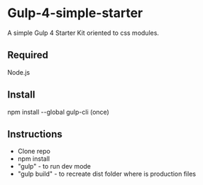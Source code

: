 # Gulp-4-simple-starter
A simple Gulp 4 Starter Kit oriented to css modules.

## Required
Node.js

## Install
npm install --global gulp-cli (once)

## Instructions
* Clone repo
* npm install
* "gulp" - to run dev mode
* "gulp build" - to  recreate dist folder where is production files 